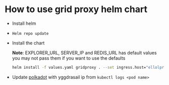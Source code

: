# How to use grid proxy helm chart

- Install helm

- `Helm repo update`

- Install the chart

  **Note**: EXPLORER_URL, SERVER_IP and REDIS_URL has default values you may not pass them if you want to use the defaults

  ```bash
  helm install -f values.yaml gridproxy . --set ingress.host="ellolproxy.webg1dev.grid.tf" --set env.TWIN=60 --set env.SERVER_PORT=":8080" --set env.EXPLORER="https://graphql.dev.grid.tf/graphql" --set env.SUBSTRATE="wss://tfchain.dev.grid.tf/ws" --set env.REDIS_URL="localhost:6379"
  ```

- Update [polkadot](https://polkadot.js.org/apps/?rpc=wss%3A%2F%2Ftfchain.dev.grid.tf%2Fws#/extrinsics) with yggdrasail ip from `kubectl logs <pod name>`
  